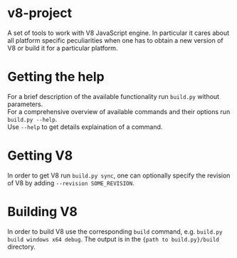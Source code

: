 v8-project
==========

A set of tools to work with V8 JavaScript engine. In particular it cares about all platform specific peculiarities when one has to obtain a new version of V8 or build it for a particular platform.

Getting the help
================

For a brief description of the available functionality run `build.py` without parameters.  
For a comprehensive overview of available commands and their options run `build.py --help`.  
Use `--help` to get details explaination of a command.


Getting V8
==========

In order to get V8 run `build.py sync`, one can optionally specify the revision of V8 by adding `--revision SOME_REVISION`.


Building V8
===========

In order to build V8 use the corresponding `build` command, e.g. `build.py build windows x64 debug`. The output is in the `{path to build.py}/build` directory.
